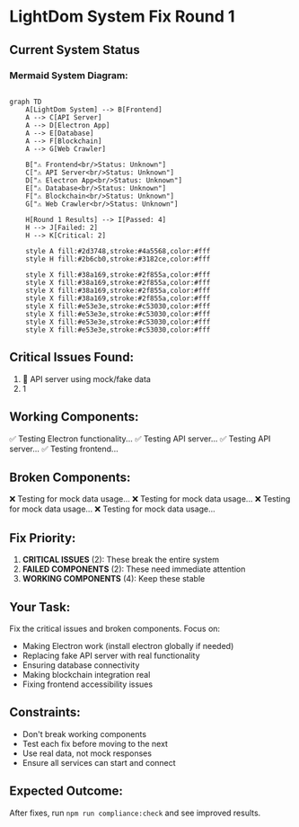 # LightDom System Fix Round 1

## Current System Status

### Mermaid System Diagram:
```mermaid

graph TD
    A[LightDom System] --> B[Frontend]
    A --> C[API Server]
    A --> D[Electron App]
    A --> E[Database]
    A --> F[Blockchain]
    A --> G[Web Crawler]
    
    B["⚠️ Frontend<br/>Status: Unknown"]
    C["⚠️ API Server<br/>Status: Unknown"]
    D["⚠️ Electron App<br/>Status: Unknown"]
    E["⚠️ Database<br/>Status: Unknown"]
    F["⚠️ Blockchain<br/>Status: Unknown"]
    G["⚠️ Web Crawler<br/>Status: Unknown"]
    
    H[Round 1 Results] --> I[Passed: 4]
    H --> J[Failed: 2]
    H --> K[Critical: 2]
    
    style A fill:#2d3748,stroke:#4a5568,color:#fff
    style H fill:#2b6cb0,stroke:#3182ce,color:#fff
    
    style X fill:#38a169,stroke:#2f855a,color:#fff
    style X fill:#38a169,stroke:#2f855a,color:#fff
    style X fill:#38a169,stroke:#2f855a,color:#fff
    style X fill:#38a169,stroke:#2f855a,color:#fff
    style X fill:#e53e3e,stroke:#c53030,color:#fff
    style X fill:#e53e3e,stroke:#c53030,color:#fff
    style X fill:#e53e3e,stroke:#c53030,color:#fff
    style X fill:#e53e3e,stroke:#c53030,color:#fff

```

## Critical Issues Found:
1. 🚨    API server using mock/fake data
2. 1

## Working Components:
✅ Testing Electron functionality...
✅ Testing API server...
✅ Testing API server...
✅ Testing frontend...

## Broken Components:
❌ Testing for mock data usage...
❌ Testing for mock data usage...
❌ Testing for mock data usage...
❌ Testing for mock data usage...

## Fix Priority:
1. **CRITICAL ISSUES** (2): These break the entire system
2. **FAILED COMPONENTS** (2): These need immediate attention
3. **WORKING COMPONENTS** (4): Keep these stable

## Your Task:
Fix the critical issues and broken components. Focus on:
- Making Electron work (install electron globally if needed)
- Replacing fake API server with real functionality
- Ensuring database connectivity
- Making blockchain integration real
- Fixing frontend accessibility issues

## Constraints:
- Don't break working components
- Test each fix before moving to the next
- Use real data, not mock responses
- Ensure all services can start and connect

## Expected Outcome:
After fixes, run `npm run compliance:check` and see improved results.